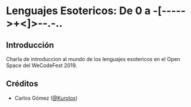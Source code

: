 # Lenguajes Esotericos: De 0 a -[----->+<]>--.-..

## Introducción
Charla de introduccion al mundo de los lenguajes esotericos en el Open Space del WeCodeFest 2019.

## Créditos
- Carlos Gómez ([@Kurolox](https://github.com/Kurolox))
